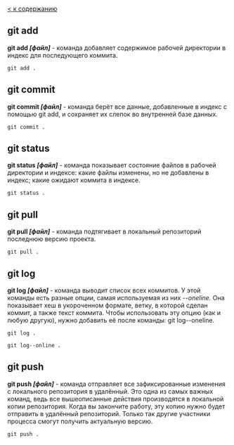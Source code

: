 [< к содержанию](readme.md)

## git add 

**git add *[файл]*** - команда  добавляет содержимое рабочей директории в индекс для последующего коммита.

```bash-
git add .
```  


## git commit 

**git commit *[файл]*** - команда берёт все данные, добавленные в индекс с помощью git add, и сохраняет их слепок во внутренней базе данных.

```bash-
git commit .
``` 


## git status 

**git status *[файл]*** - команда показывает состояние файлов в рабочей директории и индексе: какие файлы изменены, но не добавлены в индекс; какие ожидают коммита в индексе.

```bash-
git status .
```  

## git pull 

**git pull *[файл]*** - команда подтягивает в локальный репозиторий последнюю версию проекта.

```bash-
git pull .
```  

## git  log 

**git log *[файл]*** - команда выводит список всех коммитов. У этой команды есть разные опции, самая используемая из них *--oneline.* Она показывает хеш в укороченном формате, ветку, в которой сделан коммит, а также текст коммита. Чтобы использовать эту опцию (как и любую другую), нужно добавить её после команды: git log--oneline.


```bash-
git log .
```  
```bash-
git log--online .
```  

## git push

**git push *[файл]*** - команда отправляет все зафиксированные изменения с локального репозитория в удалённый. Это одна из самых важных команд, ведь все вышеописанные действия производятся в локальной копии репозитория. Когда вы закончите работу, эту копию нужно будет отправить в удалённый репозиторий. Только так другие участники процесса смогут получить актуальную версию.

```bash-
git push .
```  